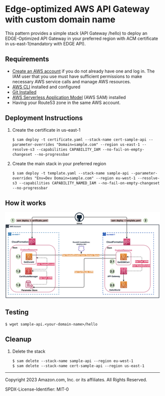 # Edge-optimized AWS API Gateway with custom domain name
This pattern provides a simple stack (API Gateway /hello) to deploy an EDGE-Optimized API Gateway in your preferred region with ACM certificate in us-east-1(mandatory with EDGE API).

## Requirements
* [Create an AWS account](https://portal.aws.amazon.com/gp/aws/developer/registration/index.html) if you do not already have one and log in. The IAM user that you use must have sufficient permissions to make necessary AWS service calls and manage AWS resources.
* [AWS CLI](https://docs.aws.amazon.com/cli/latest/userguide/install-cliv2.html) installed and configured
* [Git Installed](https://git-scm.com/book/en/v2/Getting-Started-Installing-Git)
* [AWS Serverless Application Model](https://docs.aws.amazon.com/serverless-application-model/latest/developerguide/serverless-sam-cli-install.html) (AWS SAM) installed
* Having your Route53 zone in the same AWS account.

## Deployment Instructions
1. Create the certificate in us-east-1
    ```
    $ sam deploy -t certificate.yaml --stack-name cert-sample-api --parameter-overrides "Domain=sample.com" --region us-east-1 --resolve-s3 --capabilities CAPABILITY_IAM --no-fail-on-empty-changeset --no-progressbar
    ```
1. Create the main stack in your preferred region
    ```
    $ sam deploy -t template.yaml --stack-name sample-api --parameter-overrides "Env=Dev Domain=sample.com" --region eu-west-1 --resolve-s3 --capabilities CAPABILITY_NAMED_IAM --no-fail-on-empty-changeset --no-progressbar
    ```
## How it works
<img width="1273" alt="image" src="assets/architecture.png">

## Testing
    $ wget sample-api.<your-domain-name>/hello

## Cleanup

1. Delete the stack
    ```
    $ sam delete --stack-name sample-api --region eu-west-1
    $ sam delete --stack-name cert-sample-api --region us-east-1
    ```

----
Copyright 2023 Amazon.com, Inc. or its affiliates. All Rights Reserved.

SPDX-License-Identifier: MIT-0

